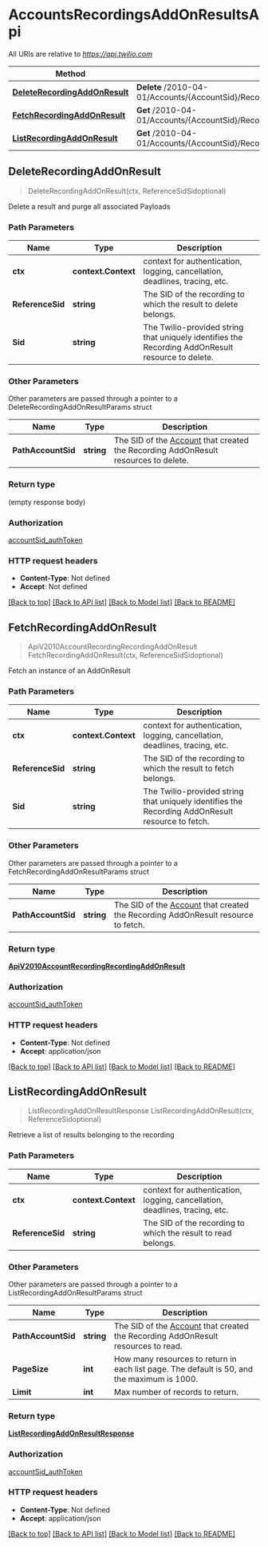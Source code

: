 # AccountsRecordingsAddOnResultsApi

All URIs are relative to *https://api.twilio.com*

Method | HTTP request | Description
------------- | ------------- | -------------
[**DeleteRecordingAddOnResult**](AccountsRecordingsAddOnResultsApi.md#DeleteRecordingAddOnResult) | **Delete** /2010-04-01/Accounts/{AccountSid}/Recordings/{ReferenceSid}/AddOnResults/{Sid}.json | 
[**FetchRecordingAddOnResult**](AccountsRecordingsAddOnResultsApi.md#FetchRecordingAddOnResult) | **Get** /2010-04-01/Accounts/{AccountSid}/Recordings/{ReferenceSid}/AddOnResults/{Sid}.json | 
[**ListRecordingAddOnResult**](AccountsRecordingsAddOnResultsApi.md#ListRecordingAddOnResult) | **Get** /2010-04-01/Accounts/{AccountSid}/Recordings/{ReferenceSid}/AddOnResults.json | 



## DeleteRecordingAddOnResult

> DeleteRecordingAddOnResult(ctx, ReferenceSidSidoptional)



Delete a result and purge all associated Payloads

### Path Parameters


Name | Type | Description
------------- | ------------- | -------------
**ctx** | **context.Context** | context for authentication, logging, cancellation, deadlines, tracing, etc.
**ReferenceSid** | **string** | The SID of the recording to which the result to delete belongs.
**Sid** | **string** | The Twilio-provided string that uniquely identifies the Recording AddOnResult resource to delete.

### Other Parameters

Other parameters are passed through a pointer to a DeleteRecordingAddOnResultParams struct


Name | Type | Description
------------- | ------------- | -------------
**PathAccountSid** | **string** | The SID of the [Account](https://www.twilio.com/docs/iam/api/account) that created the Recording AddOnResult resources to delete.

### Return type

 (empty response body)

### Authorization

[accountSid_authToken](../README.md#accountSid_authToken)

### HTTP request headers

- **Content-Type**: Not defined
- **Accept**: Not defined

[[Back to top]](#) [[Back to API list]](../README.md#documentation-for-api-endpoints)
[[Back to Model list]](../README.md#documentation-for-models)
[[Back to README]](../README.md)


## FetchRecordingAddOnResult

> ApiV2010AccountRecordingRecordingAddOnResult FetchRecordingAddOnResult(ctx, ReferenceSidSidoptional)



Fetch an instance of an AddOnResult

### Path Parameters


Name | Type | Description
------------- | ------------- | -------------
**ctx** | **context.Context** | context for authentication, logging, cancellation, deadlines, tracing, etc.
**ReferenceSid** | **string** | The SID of the recording to which the result to fetch belongs.
**Sid** | **string** | The Twilio-provided string that uniquely identifies the Recording AddOnResult resource to fetch.

### Other Parameters

Other parameters are passed through a pointer to a FetchRecordingAddOnResultParams struct


Name | Type | Description
------------- | ------------- | -------------
**PathAccountSid** | **string** | The SID of the [Account](https://www.twilio.com/docs/iam/api/account) that created the Recording AddOnResult resource to fetch.

### Return type

[**ApiV2010AccountRecordingRecordingAddOnResult**](ApiV2010AccountRecordingRecordingAddOnResult.md)

### Authorization

[accountSid_authToken](../README.md#accountSid_authToken)

### HTTP request headers

- **Content-Type**: Not defined
- **Accept**: application/json

[[Back to top]](#) [[Back to API list]](../README.md#documentation-for-api-endpoints)
[[Back to Model list]](../README.md#documentation-for-models)
[[Back to README]](../README.md)


## ListRecordingAddOnResult

> ListRecordingAddOnResultResponse ListRecordingAddOnResult(ctx, ReferenceSidoptional)



Retrieve a list of results belonging to the recording

### Path Parameters


Name | Type | Description
------------- | ------------- | -------------
**ctx** | **context.Context** | context for authentication, logging, cancellation, deadlines, tracing, etc.
**ReferenceSid** | **string** | The SID of the recording to which the result to read belongs.

### Other Parameters

Other parameters are passed through a pointer to a ListRecordingAddOnResultParams struct


Name | Type | Description
------------- | ------------- | -------------
**PathAccountSid** | **string** | The SID of the [Account](https://www.twilio.com/docs/iam/api/account) that created the Recording AddOnResult resources to read.
**PageSize** | **int** | How many resources to return in each list page. The default is 50, and the maximum is 1000.
**Limit** | **int** | Max number of records to return.

### Return type

[**ListRecordingAddOnResultResponse**](ListRecordingAddOnResultResponse.md)

### Authorization

[accountSid_authToken](../README.md#accountSid_authToken)

### HTTP request headers

- **Content-Type**: Not defined
- **Accept**: application/json

[[Back to top]](#) [[Back to API list]](../README.md#documentation-for-api-endpoints)
[[Back to Model list]](../README.md#documentation-for-models)
[[Back to README]](../README.md)

